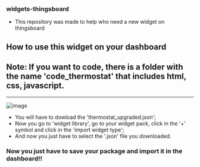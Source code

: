 ### widgets-thingsboard
 
* This repository was made to help who need a new widget on thingsboard

## How to use this widget on your dashboard 

## Note: If you want to code, there is a folder with the name 'code_thermostat' that includes html, css, javascript.
<hr>

![image](https://github.com/nicolas-davila/widgets-thingsboard/assets/123404361/2551257a-42c5-498b-b5e3-7e9bb08f5880)

- You will have to dowload the 'thermostat_upgraded.json';
- Now you go to 'widget library', go to your widget pack, click in the '+' symbol and click in the 'import widget type';
- And now you just have to select the '.json' file you downloaded.

### Now you just have to save your package and import it in the dashboard!!
